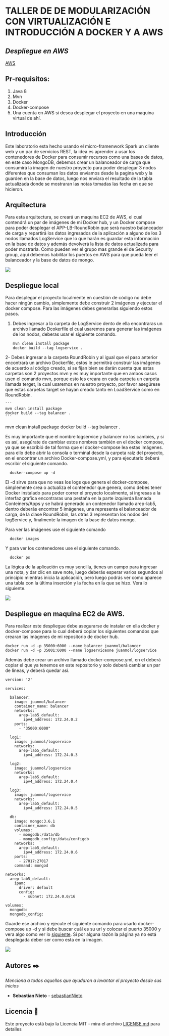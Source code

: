 # TALLER DE DE MODULARIZACIÓN CON VIRTUALIZACIÓN E INTRODUCCIÓN A DOCKER Y A AWS

## _Despliegue en AWS_

[AWS](http://ec2-3-84-173-22.compute-1.amazonaws.com:35000/)

## Pr-requisitos:
  1. Java 8
  2. Mvn
  3. Docker
  4. Docker-compose
  5. Una cuenta en AWS si desea desplegar el proyecto en una maquina virtual de ahí.

## Introducción

Este laboratorio esta hecho usando el micro-framenwork Spark un cliente web y un par de servicios REST, la idea es aprender a usar los contenedores de Docker para consumir recursos como una bases de datos, en este caso MongoDB, debemos crear un balanceador de carga que consumirá la imagen de nuestro proyecto para poder desplegar 3 nodos diferentes que consuman los datos enviamos desde la pagina web y la guarden en la base de datos, luego nos enviara el resultado de la tabla actualizada donde se mostraran las notas tomadas las fecha en que se hicieron.

## Arquitectura

Para esta arquitectura, se creará un maquina EC2 de AWS, el cual contendrá un par de imágenes de mi Docker hub, y un Docker compose para poder desplegar el APP-LB-RoundRobin que será nuestro balanceador de carga y repartirá los datos ingresados de la aplicación a alguno de los 3 nodos llamados LogService que lo que harán es guardar esta información en la base de datos y además devolverá la lista de datos actualizada para poder mostrarla. Como pueden ver el grupo mas grande el de Security group, aquí debemos habilitar los puertos en AWS para que pueda leer el balanceador y la base de datos de mongo.

![](fotos/arquitectura.PNG)

## Despliegue local

Para desplegar el proyecto localmente en cuestión de código no debe hacer ningún cambio, simplemente debe construir 2 imágenes y ejecutar el docker compose.
Para las imágenes debes generarlas siguiendo estos pasos.

  1. Debes ingresar a la carpeta de LogService dento de ella encontraras un archivo llamado Dcokerfile el cual usaremos para generar las imágenes de los nodos, deberas usar el siguiente comando.
      ```
      mvn clean install package
      docker build --tag logservice .
      ```
  2- Debes ingresar a la carpeta RoundRobin y al igual que el paso anterior encontrará un archivo Dockerfile, estos le permitirá construir las imágenes de acuerdo al código creado, si se fijan bien se darán cuenta que estas carpetas son 2 proyectos mvn y es muy importante que en ambos casos usen el comando mvn, porque esto les creara en cada carpeta un carpeta llamada terget, la cual usaremos en nuestro proyecto, por favor asegúrese que estas carpetas target se hayan creado tanto en LoadService como en RoundRobin.
  
    ```
    mvn clean install package
    docker build --tag balancer .
    ```
  
mvn clean install package
docker build --tag balancer .

Es muy importante que el nombre logservice y balancer no los cambies, y si es así, asegúrate de cambiar estos nombres también en el docker compose, ya que se escribió de tal forma que el docker-compose lea estas imágenes.
 para ello debe abrir la consola o terminal desde la carpeta raíz del proyecto, en el encontrar un archivo Docker-compose.yml, y para ejecutarlo deberá escribir el siguiente comando.


```
  docker-compose up -d
```

El -d sirve para que no veas los logs que genera el docker-compose, simplemente crea o actualiza el contenedor que genera, como debes tener Docker instalado para poder correr el proyecto localmente, si ingresas a la interfaz grafica encontraras una pestaña en la parte izquierda llamada Conteiners/Apps y se habrá generado un contenedor llamado arep-lab5, dentro deberás encontrar 5 imágenes, una representa el balanceador de carga, de la clase RoundRobin, las otras 3 representan los nodos del logService y, finalmente la imagen de la base de datos mongo.

Para ver las imágenes use el siguiente comando
```
  docker images
```
Y para ver los contenedores use el siguiente comando.
```
  docker ps
```
La lógica de la aplicación es muy sencilla, tienes un campo para ingresar una nota, y dar clic en save note, luego deberás esperar varios segundos al principio mientras inicia la aplicación, pero luego podrás ver como aparece una tabla con la última inserción y la fecha en la que se hizo. Vera lo siguiente.

![](fotos/pruebaLocal.PNG)

## Despliegue en maquina EC2 de AWS.

Para realizar este despliegue debe asegurarse de instalar en ella docker y docker-compose para lo cual deberá copiar los siguientes comandos que crearan las imágenes de mi repositorio de docker hub.
```
docker run -d -p 35000:6000 --name balancer juanmol/balancer
docker run -d -p 35001:6000 --name logserviceone juanmol/logservice
```
Además debe crear un archivo llamado docker-compose.yml, en el deberá copiar el que ya tenemos en este repositorio y solo deberá cambiar un par de líneas, y deberá quedar así.

```
version: '2'

services:

  balancer:
    image: juanmol/balancer
    container_name: balancer
    networks:
      arep-lab5_default:
        ipv4_address: 172.24.0.2
    ports:
      - "35000:6000"

  log1:
    image: juanmol/logservice
    networks:
      arep-lab5_default:
        ipv4_address: 172.24.0.3

  log2:
    image: juanmol/logservice
    networks:
      arep-lab5_default:
        ipv4_address: 172.24.0.4

  log3:
    image: juanmol/logservice
    networks:
      arep-lab5_default:
        ipv4_address: 172.24.0.5

  db:
    image: mongo:3.6.1
    container_name: db
    volumes:
      - mongodb:/data/db
      - mongodb_config:/data/configdb
    networks:
      arep-lab5_default:
        ipv4_address: 172.24.0.6
    ports:
      - 27017:27017
    command: mongod

networks:
  arep-lab5_default:
    ipam:
      driver: default
      config:
        - subnet: 172.24.0.0/16

volumes:
  mongodb:
  mongodb_config:
```

Guarde ese archivo y ejecute el siguiente comando para usarlo docker-compose up -d y si debe buscar cuál es su url y colocar el puerto 35000 y vera algo como ver lo [siguiente](http://ec2-3-84-173-22.compute-1.amazonaws.com:35000/). Si por alguna razón la página ya no está desplegada deber ser como esta en la imagen.

![](fotos/pruebaAWS.PNG)


## Autores ✒️

_Menciona a todos aquellos que ayudaron a levantar el proyecto desde sus inicios_

* **Sebastian Nieto** - [sebastianNieto](https://github.com/sebastianNietoMolina)

## Licencia 📄

Este proyecto está bajo la Licencia MIT - mira el archivo [LICENSE.md](LICENSE.md) para detalles









